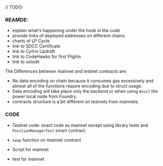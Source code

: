 // TODO:

### REAMDE:

- explain what's happening under the hook in the code
- provide links of deployed addresses on different chains
- charts of LP Cycle
- link to SDCC Certificate
- link to Cyfrin Updraft
- link to CodeHawks for first Flights
- link to solodit 

The Differences between mainnet and testnet contracts are:

- No data encoding on chain because it consumes gas excessively and almost all of the functions require encoding due to struct usage.
- Data encoding will take place only the backend or when using `Anvil` the power local node from Foundry. 
- contracts structure is a bit different on testnets from mainnets.



### CODE

- Testnet code: exact code as mainnet except using library tests and `PositionManagerTest` smart contract.

- `swap` function on mainnet contract

- Script for mainnet

- test for mainnet